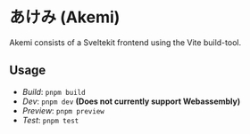 # あけみ (Akemi)

Akemi consists of a Sveltekit frontend using the Vite build-tool.

## Usage

- _Build_: `pnpm build`
- _Dev_: `pnpm dev` **(Does not currently support Webassembly)**
- _Preview_: `pnpm preview`
- _Test_: `pnpm test`
